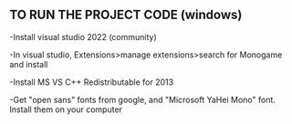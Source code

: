 ## TO RUN THE PROJECT CODE (windows) ## 
-Install visual studio 2022 (community)

-In visual studio, Extensions>manage extensions>search for Monogame and install

-Install MS VS C++ Redistributable for 2013

-Get "open sans" fonts from google, and "Microsoft YaHei Mono" font. Install them on your computer
